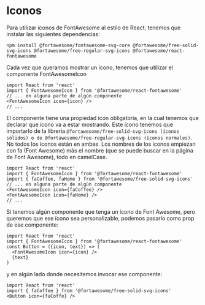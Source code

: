 
# Iconos
Para utilizar íconos de FontAwesome al estilo de React, tenemos que instalar las siguientes dependencias:
```
npm install @fortawesome/fontawesome-svg-core @fortawesome/free-solid-svg-icons @fortawesome/free-regular-svg-icons @fortawesome/react-fontawesome
```

Cada vez que queramos mostrar un ícono, tenemos que utilizar el componente FontAwesomeIcon
```
import React from 'react'
import { FontAwesomeIcon } from '@fortawesome/react-fontawesome'
// ... en alguna parte de algún componente
<FontAwesomeIcon icon={icon} />
// ...
```
El componente tiene una propiedad icon obligatoria, en la cual tenemos que declarar que ícono va a estar mostrando. Este ícono tenemos que importarlo de la librería ```@fortawesome/free-solid-svg-icons (íconos sólidos) o de @fortawesome/free-regular-svg-icons (íconos normales)```. No todos los íconos están en ambas. Los nombres de los íconos empiezan con fa (Font Awesome) más el nombre (que se puede buscar en la página de Font Awesome), todo en camelCase.
```
import React from 'react'
import { FontAwesomeIcon } from '@fortawesome/react-fontawesome'
import { faCoffee, faHome } from '@fortawesome/free-solid-svg-icons'
// ... en alguna parte de algún componente
<FontAwesomeIcon icon={faCoffee} />
<FontAwesomeIcon icon={faHome} />
// ...
```
Si tenemos algún componente que tenga un ícono de Font Awesome, pero queremos que ese ícono sea personalizable, podemos pasarlo como prop de ese componente:
```
import React from 'react'
import { FontAwesomeIcon } from '@fortawesome/react-fontawesome'
const Button = ({icon, text}) => (
  <FontAwesomeIcon icon={icon} />
  {text}
)
```
y en algún lado donde necesitemos invocar ese componente:

```
import React from 'react'
import { faCoffee } from '@fortawesome/free-solid-svg-icons'
<Button icon={faCoffe} />
```